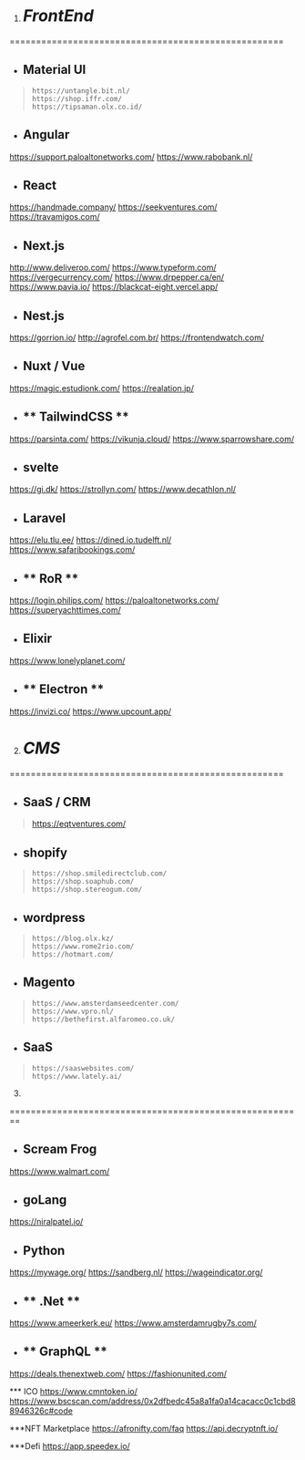 1. # _FrontEnd_

====================================================

- ## **Material UI**
>     https://untangle.bit.nl/
>     https://shop.iffr.com/
>     https://tipsaman.olx.co.id/

- ## **Angular**
https://support.paloaltonetworks.com/
https://www.rabobank.nl/

- ## **React**
https://handmade.company/
https://seekventures.com/
https://travamigos.com/

- ## **Next.js**
http://www.deliveroo.com/
https://www.typeform.com/
https://vergecurrency.com/
https://www.drpepper.ca/en/
https://www.pavia.io/
https://blackcat-eight.vercel.app/

- ## **Nest.js**
https://gorrion.io/
http://agrofel.com.br/
https://frontendwatch.com/

- ## **Nuxt / Vue**
https://magic.estudionk.com/
https://realation.jp/

- ## ** TailwindCSS **
https://parsinta.com/
https://vikunja.cloud/
https://www.sparrowshare.com/


- ## **svelte**
https://gi.dk/
https://strollyn.com/
https://www.decathlon.nl/


- ## **Laravel**
https://elu.tlu.ee/
https://dined.io.tudelft.nl/
https://www.safaribookings.com/

- ## ** RoR **

https://login.philips.com/
https://paloaltonetworks.com/
https://superyachttimes.com/



- ## **Elixir**

https://www.lonelyplanet.com/



- ## ** Electron **
https://invizi.co/
https://www.upcount.app/

2. # _CMS_

====================================================

- ## **SaaS / CRM**
>	https://eqtventures.com/

- ## **shopify**

>     https://shop.smiledirectclub.com/
>     https://shop.soaphub.com/
>     https://shop.stereogum.com/

- ## **wordpress**

>     https://blog.olx.kz/
>     https://www.rome2rio.com/
>     https://hotmart.com/

- ## **Magento**

>     https://www.amsterdamseedcenter.com/
>     https://www.vpro.nl/
>     https://bethefirst.alfaromeo.co.uk/

- ## **SaaS**

>     https://saaswebsites.com/
>     https://www.lately.ai/




3. 
========================================================
- ## **Scream Frog**

https://www.walmart.com/



- ## **goLang**
https://niralpatel.io/



- ## **Python**
https://mywage.org/
https://sandberg.nl/
https://wageindicator.org/


- ## ** .Net **
https://www.ameerkerk.eu/
https://www.amsterdamrugby7s.com/


- ## ** GraphQL **
https://deals.thenextweb.com/
https://fashionunited.com/



































*** ICO
https://www.cmntoken.io/
https://www.bscscan.com/address/0x2dfbedc45a8a1fa0a14cacacc0c1cbd88946326c#code


***NFT Marketplace
https://afronifty.com/faq
https://api.decryptnft.io/


***Defi
https://app.speedex.io/



